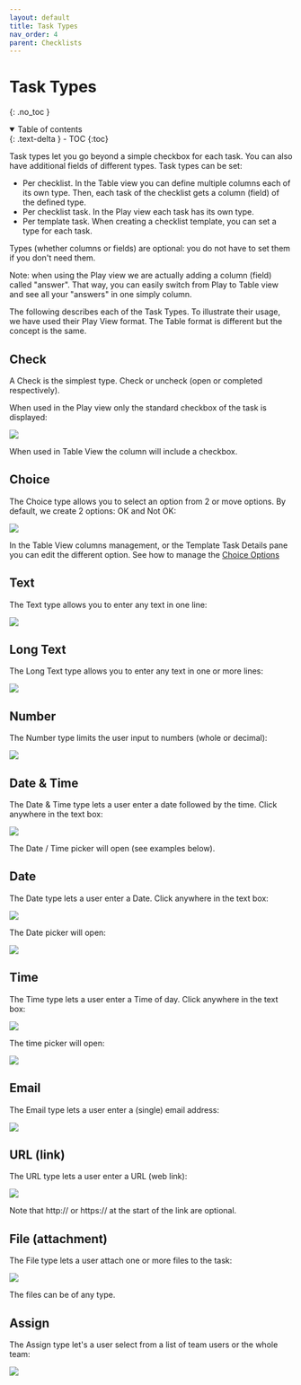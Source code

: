 ```yaml
---
layout: default
title: Task Types
nav_order: 4
parent: Checklists
---
```

# Task Types
{: .no_toc }

<details open markdown="block">
  <summary>
    Table of contents
  </summary>
  {: .text-delta }
- TOC
{:toc}
</details>

Task types let you go beyond a simple checkbox for each task. You can also have additional fields of different types. Task types can be set:
* Per checklist. In the Table view you can define multiple columns each of its own type. Then, each task of the checklist gets a column (field) of the defined type.
* Per checklist task. In the Play view each task has its own type.
* Per template task. When creating a checklist template, you can set a type for each task.

Types (whether columns or fields) are optional: you do not have to set them if you don't need them.

Note: when using the Play view we are actually adding a column (field) called "answer". That way, you can easily switch from Play to Table view and see all your "answers" in one simply column.

The following describes each of the Task Types. To illustrate their usage, we have used their Play View format. The Table format is different but the concept is the same.

## Check
A Check is the simplest type. Check or uncheck (open or completed respectively).

When used in the Play view only the standard checkbox of the task is displayed:

![](/assets/images/types/type-check.png)

When used in Table View the column will include a checkbox.

## Choice
The Choice type allows you to select an option from 2 or move options. By default, we create 2 options: OK and Not OK:

![](/assets/images/types/type-choice.png)

In the Table View columns management, or the Template Task Details pane you can edit the different option. See how to manage the [Choice Options](/checklists/table-view/#choice-type)

## Text
The Text type allows you to enter any text in one line:

![](/assets/images/types/type-text.png)

## Long Text
The Long Text type allows you to enter any text in one or more lines:

![](/assets/images/types/type-longtext.png)

## Number
The Number type limits the user input to numbers (whole or decimal):

![](/assets/images/types/type-number.png)

## Date & Time
The Date & Time type lets a user enter a date followed by the time. Click anywhere in the text box:

![](/assets/images/types/type-date-time.png)

The Date / Time picker will open (see examples below).

## Date
The Date type lets a user enter a Date. Click anywhere in the text box:

![](/assets/images/types/type-date.png)

The Date picker will open:

![](/assets/images/types/type-date-picker.png)

## Time
The Time type lets a user enter a Time of day. Click anywhere in the text box:

![](/assets/images/types/type-time.png)

The time picker will open: 

![](/assets/images/types/type-time-picker.png)

## Email
The Email type lets a user enter a (single) email address:

![](/assets/images/types/type-email.png)

## URL (link)
The URL type lets a user enter a URL (web link):

![](/assets/images/types/type-url.png)

Note that http:// or https:// at the start of the link are optional.

## File (attachment)
The File type lets a user attach one or more files to the task:

![](/assets/images/types/type-file.png)

The files can be of any type.

## Assign
The Assign type let's a user select from a list of team users or the whole team:

![](/assets/images/types/type-assign.png)

